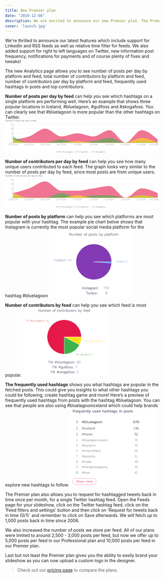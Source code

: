 ```yaml
---
title: New Premier plan
date: "2019-12-06"
description: We are excited to announce our new Premier plan. The Premier plan has several new exclusive features such as analytics, fetching hashtagged tweets back in time, custom branding and more. 
cover: 'launch.jpg'
---
```

We're thrilled to announce our latest features which include support for LinkedIn and RSS feeds as well as relative time filter for feeds. We also added support for right to left languages on Twitter, new information post frequency, notifications for payments and of course plenty of fixes and tweaks!

The new Analytics page allows you to see number of posts per day by platform and feed, total number of contributors by platform and feed, number of contributors per day by platform and feed, frequently used hashtags in posts and top contributors.

**Number of posts per day by feed** can help you see which hashtags on a single platform are performing well. Here’s an example that shows three popular locations in Iceland, #bluelagoon, #gullfoss and #skogafoss. You can clearly see that #bluelagoon is more popular than the other hashtags on Twitter.
![](2020-04-09-17-38-15.png)

**Number of contributors per day by feed** can help you see how many unique users contributed to each feed. The graph looks very similar to the number of posts per day by feed, since most posts are from unique users.
![](2020-04-09-17-38-43.png)

**Number of posts by platform** can help you see which platforms are most popular with your hashtag. The example pie chart below shows that Instagram is currently the most popular social media platform for the hashtag #bluelagoon
![](2020-04-09-17-38-58.png)

**Number of contributors by feed** can help you see which feed is most popular.
![](2020-04-09-17-39-14.png)

**The frequently used hashtags** shows you what hashtags are popular in the fetched posts. This could give you insights to what other hashtags you could be following, create hashtag game and more! Here’s a preview of frequently used hashtags from posts with the hashtag #bluelagoon. You can see that people are also using #bluelagooniceland which could help brands explore new hashtags to follow.
![](2020-04-09-17-40-05.png)

The Premier plan also allows you to request for hashtagged tweets back in time once per month, for a single Twitter hashtag feed. Open the Feeds page for your slideshow, click on the Twitter hashtag feed, click on the ‘Feed filters and settings’ button and then click on ‘Request for tweets back in time (0/1)` and remember to click on Save afterwards. We will fetch up to 1,000 posts back in time since 2006.

We also increased the number of posts we store per feed. All of our plans were limited to around 2,500 - 3,000 posts per feed, but now we offer up to 5,000 posts per feed in our Professional plan and 10,000 posts per feed in our Premier plan.

Last but not least the Premier plan gives you the ability to easily brand your slideshow as you can now upload a custom logo in the designer.

> Check out our [pricing page](https://slidesome.com/pricing/) to compare the plans. 

